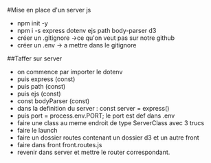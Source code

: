 #Mise en place d'un server js
- npm init -y
- npm i -s express dotenv ejs path body-parser d3
- créer un .gitignore ->ce qu'on veut pas sur notre github
- créer un .env -> a mettre dans le gitignore

##Taffer sur server
- on commence par importer le dotenv
- puis express (const)
- puis path (const)
- puis ejs (const)
- const bodyParser (const)
- dans la definition du server : const server = express()
- puis port = process.env.PORT; le port est def dans .env
- faire une class au meme endroit de type ServerClass avec 3 trucs
- faire le launch 
- faire un dossier routes contenant un dossier d3 et un autre front
- faire dans front front.routes.js
- revenir dans server et mettre le router correspondant. 